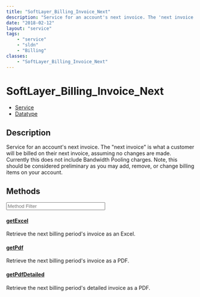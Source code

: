 ```yaml
---
title: "SoftLayer_Billing_Invoice_Next"
description: "Service for an account's next invoice. The 'next invoice' is what a customer will be billed on their next invoice, assum... "
date: "2018-02-12"
layout: "service"
tags:
    - "service"
    - "sldn"
    - "Billing"
classes:
    - "SoftLayer_Billing_Invoice_Next"
---
```

# SoftLayer_Billing_Invoice_Next
<div id='service-datatype'>
    <ul id='sldn-reference-tabs'>
    <li id='service'> <a href='/reference/services/SoftLayer_Billing_Invoice_Next' >Service</a></li>    <li id='datatype'> <a href='/reference/datatypes/SoftLayer_Billing_Invoice_Next' >Datatype</a></li>
    </ul>
</div>

## Description


Service for an account's next invoice. The "next invoice" is what a customer will be billed on their next invoice, assuming no changes are made. Currently this does not include Bandwidth Pooling charges. Note, this should be considered preliminary as you may add, remove, or change billing items on your account. 



        
<div id="properties" class="content service-content">

## Methods

<div class="view-filters">
    <div class="clearfix">
        <div class="search-input-box">
            <input placeholder="Method Filter" onkeyup="titleSearch(inputId='edit-combine', divId='method-div', elementClass='method-row')" 
                type="text" id="edit-combine" value="" size="30" maxlength="128" class="form-text">
        </div>
    </div>
</div>

<div id="method-div">

<div class="method-row">

#### [getExcel](/reference/services/SoftLayer_Billing_Invoice_Next/getExcel)
Retrieve the next billing period's invoice as an Excel.

</div>

<div class="method-row">

#### [getPdf](/reference/services/SoftLayer_Billing_Invoice_Next/getPdf)
Retrieve the next billing period's invoice as a PDF.

</div>

<div class="method-row">

#### [getPdfDetailed](/reference/services/SoftLayer_Billing_Invoice_Next/getPdfDetailed)
Retrieve the next billing period's detailed invoice as a PDF.

</div>
</div>

</div>

